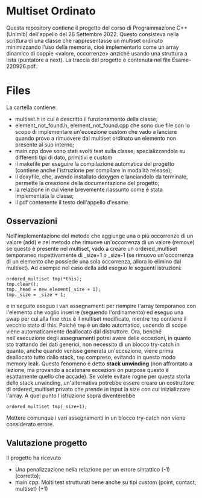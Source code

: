 # Multiset Ordinato

Questa repository contiene il progetto del corso di Programmazione C++ (Unimib) dell'appello del 26 Settembre 2022. Questo consisteva nella scrittura di una classe che rappresentasse un multiset ordinato minimizzando l'uso della memoria, cioè implementarlo come un array dinamico di coppie <valore, occorrenze> anziché usando una struttura a lista (puntatore a next).
La traccia del progetto è contenuta nel file Esame-220926.pdf.


# Files

La cartella contiene:

 - multiset.h in cui è descritto il funzionamento della classe;
 - element_not_found.h, element_not_found.cpp che sono due file con lo scopo di implementare un'eccezione custom che vado a lanciare quando provo a rimuovere dal multiset ordinato un elemento non presente al suo interno;
 - main.cpp dove sono stati svolti test sulla classe, specializzandola su differenti tipi di dato, primitivi e custom
 - il makefile per eseguire la compilazione automatica del progetto (contiene anche l'istruzione per compilare in modalità release);
 - il doxyfile, che, avendo installato doxygen e lanciandolo da terminale, permette la creazione della documentazione del progetto;
 - la relazione in cui viene brevemente riassunto come è stata implementata la classe;
 - il pdf contenente il testo dell'appello d'esame.

## Osservazioni 

Nell'implementazione del metodo che aggiunge una o più occorrenze di un valore (add)  e nel metodo che rimuove un'occorrenza di un valore (remove) se questo è presente nel multiset, vado a creare un ordered_multiset temporaneo rispettivamente di _size+1 o _size-1 (se rimuovo un'occorrenza di un elemento che possiede una sola occorrenza, allora lo elimino dal multiset). Ad esempio nel caso della add eseguo le seguenti istruzioni:

    ordered_multiset tmp(*this);
	tmp.clear();
	tmp._head = new element[_size + 1];
	tmp._size = _size + 1;

e in seguito eseguo i vari assegnamenti per riempire l'array temporaneo con l'elemento che voglio inserire (seguendo l'ordinamento) ed eseguo una swap per cui alla fine ```this``` è il multiset modificato, mentre ```tmp``` contiene il vecchio stato di this. Poiché ```tmp``` è un dato automatico, uscendo di scope viene automaticamente deallocato dal distruttore. Ora, benché nell'esecuzione degli assegnamenti potrei avere delle eccezioni, in quanto sto trattando dei dati generici, non necessito di un blocco try-catch in quanto, anche quando venisse generata un'eccezione, viene prima deallocato tutto dallo stack, ```tmp``` compreso, evitando in questo modo memory leak. Questo fenomeno è detto **stack unwinding** (non affrontato a lezione, ma provando a scatenare eccezioni on purpose questo è esattamente quello che accade).
Se volete evitare rogne per questa storia dello stack unwinding, un'alternativa potrebbe essere creare un costruttore di ordered_multiset privato che prende in input la size con cui inizializzare l'array. A quel punto l'istruzione sopra diventerebbe

    ordered_multiset tmp(_size+1);

Mettere comunque i vari assegnamenti in un blocco try-catch non viene considerato errore.

## Valutazione progetto 
Il progetto ha ricevuto

 - Una penalizzazione nella relazione per un errore sintattico (-1) (corretto);
 - main.cpp: Molti test strutturati bene anche su tipi custom (point, contact, multiset) (+1)

